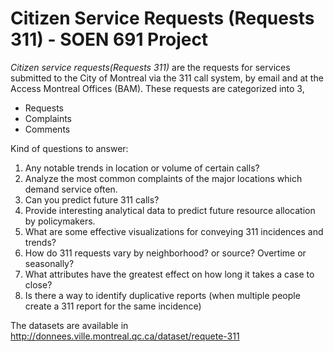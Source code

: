 # Citizen Service Requests (Requests 311) - SOEN 691 Project

*Citizen service requests(Requests 311)* are the requests for services submitted to the City of Montreal via the 311 call system, by email and at the Access Montreal Offices (BAM). These requests are categorized into 3,

* Requests
* Complaints 
* Comments

Kind of questions to answer:

1. Any notable trends in location or volume of certain calls?
2. Analyze the most common complaints of the major locations which demand service often.
3. Can you predict future 311 calls?
4. Provide interesting analytical data to predict future resource allocation by policymakers.
5. What are some effective visualizations for conveying 311 incidences and trends?
6. How do 311 requests vary by neighborhood? or source? Overtime or seasonally?
7. What attributes have the greatest effect on how long it takes a case to close?
8. Is there a way to identify duplicative reports (when multiple people create a 311 report for the same incidence)

The datasets are available in http://donnees.ville.montreal.qc.ca/dataset/requete-311
